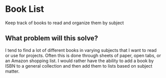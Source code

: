 # Book List
Keep track of books to read and organize them by subject

## What problem will this solve?
I tend to find a lot of different books in varying subjects that I want to read or use for projects. Often this is done through sheets of paper, open tabs, or an Amazon shopping list. I would rather have the ability to add a book by ISBN to a general collection and then add them to lists based on subject matter.
